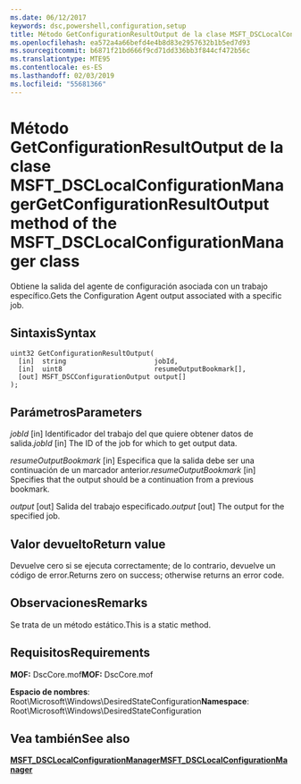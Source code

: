 ```yaml
---
ms.date: 06/12/2017
keywords: dsc,powershell,configuration,setup
title: Método GetConfigurationResultOutput de la clase MSFT_DSCLocalConfigurationManager
ms.openlocfilehash: ea572a4a66befd4e4b8d83e2957632b1b5ed7d93
ms.sourcegitcommit: b6871f21bd666f9cd71dd336bb3f844cf472b56c
ms.translationtype: MTE95
ms.contentlocale: es-ES
ms.lasthandoff: 02/03/2019
ms.locfileid: "55681366"
---
```

# <a name="getconfigurationresultoutput-method-of-the-msftdsclocalconfigurationmanager-class"></a><span data-ttu-id="09153-103">Método GetConfigurationResultOutput de la clase MSFT_DSCLocalConfigurationManager</span><span class="sxs-lookup"><span data-stu-id="09153-103">GetConfigurationResultOutput method of the MSFT_DSCLocalConfigurationManager class</span></span>

<span data-ttu-id="09153-104">Obtiene la salida del agente de configuración asociada con un trabajo específico.</span><span class="sxs-lookup"><span data-stu-id="09153-104">Gets the Configuration Agent output associated with a specific job.</span></span>

## <a name="syntax"></a><span data-ttu-id="09153-105">Sintaxis</span><span class="sxs-lookup"><span data-stu-id="09153-105">Syntax</span></span>

```mof
uint32 GetConfigurationResultOutput(
  [in]  string                      jobId,
  [in]  uint8                       resumeOutputBookmark[],
  [out] MSFT_DSCConfigurationOutput output[]
);
```

## <a name="parameters"></a><span data-ttu-id="09153-106">Parámetros</span><span class="sxs-lookup"><span data-stu-id="09153-106">Parameters</span></span>

<span data-ttu-id="09153-107">*jobId* \[in\] Identificador del trabajo del que quiere obtener datos de salida.</span><span class="sxs-lookup"><span data-stu-id="09153-107">*jobId* \[in\] The ID of the job for which to get output data.</span></span>

<span data-ttu-id="09153-108">*resumeOutputBookmark* \[in\] Especifica que la salida debe ser una continuación de un marcador anterior.</span><span class="sxs-lookup"><span data-stu-id="09153-108">*resumeOutputBookmark* \[in\] Specifies that the output should be a continuation from a previous bookmark.</span></span>

<span data-ttu-id="09153-109">*output* \[out\] Salida del trabajo especificado.</span><span class="sxs-lookup"><span data-stu-id="09153-109">*output* \[out\] The output for the specified job.</span></span>

## <a name="return-value"></a><span data-ttu-id="09153-110">Valor devuelto</span><span class="sxs-lookup"><span data-stu-id="09153-110">Return value</span></span>

<span data-ttu-id="09153-111">Devuelve cero si se ejecuta correctamente; de lo contrario, devuelve un código de error.</span><span class="sxs-lookup"><span data-stu-id="09153-111">Returns zero on success; otherwise returns an error code.</span></span>

## <a name="remarks"></a><span data-ttu-id="09153-112">Observaciones</span><span class="sxs-lookup"><span data-stu-id="09153-112">Remarks</span></span>

<span data-ttu-id="09153-113">Se trata de un método estático.</span><span class="sxs-lookup"><span data-stu-id="09153-113">This is a static method.</span></span>

## <a name="requirements"></a><span data-ttu-id="09153-114">Requisitos</span><span class="sxs-lookup"><span data-stu-id="09153-114">Requirements</span></span>

<span data-ttu-id="09153-115">**MOF:** DscCore.mof</span><span class="sxs-lookup"><span data-stu-id="09153-115">**MOF:** DscCore.mof</span></span>

<span data-ttu-id="09153-116">**Espacio de nombres**: Root\Microsoft\Windows\DesiredStateConfiguration</span><span class="sxs-lookup"><span data-stu-id="09153-116">**Namespace**: Root\Microsoft\Windows\DesiredStateConfiguration</span></span>

## <a name="see-also"></a><span data-ttu-id="09153-117">Vea también</span><span class="sxs-lookup"><span data-stu-id="09153-117">See also</span></span>

[<span data-ttu-id="09153-118">**MSFT_DSCLocalConfigurationManager**</span><span class="sxs-lookup"><span data-stu-id="09153-118">**MSFT_DSCLocalConfigurationManager**</span></span>](msft-dsclocalconfigurationmanager.md)